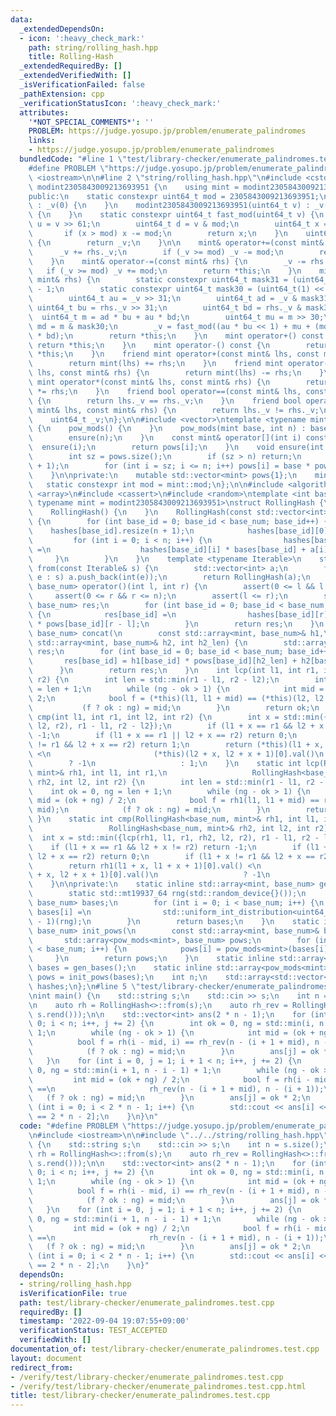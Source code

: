 ```yaml
---
data:
  _extendedDependsOn:
  - icon: ':heavy_check_mark:'
    path: string/rolling_hash.hpp
    title: Rolling-Hash
  _extendedRequiredBy: []
  _extendedVerifiedWith: []
  _isVerificationFailed: false
  _pathExtension: cpp
  _verificationStatusIcon: ':heavy_check_mark:'
  attributes:
    '*NOT_SPECIAL_COMMENTS*': ''
    PROBLEM: https://judge.yosupo.jp/problem/enumerate_palindromes
    links:
    - https://judge.yosupo.jp/problem/enumerate_palindromes
  bundledCode: "#line 1 \"test/library-checker/enumerate_palindromes.test.cpp\"\n\
    #define PROBLEM \"https://judge.yosupo.jp/problem/enumerate_palindromes\"\n#include\
    \ <iostream>\n\n#line 2 \"string/rolling_hash.hpp\"\n#include <cstdint>\nstruct\
    \ modint2305843009213693951 {\n    using mint = modint2305843009213693951;\n\n\
    public:\n    static constexpr uint64_t mod = 2305843009213693951;\n    modint2305843009213693951()\
    \ : _v(0) {\n    }\n    modint2305843009213693951(uint64_t v) : _v(fast_mod(v))\
    \ {\n    }\n    static constexpr uint64_t fast_mod(uint64_t v) {\n        uint64_t\
    \ u = v >> 61;\n        uint64_t d = v & mod;\n        uint64_t x = u + d;\n \
    \       if (x > mod) x -= mod;\n        return x;\n    }\n    uint64_t val() const\
    \ {\n        return _v;\n    }\n\n    mint& operator+=(const mint& rhs) {\n  \
    \      _v += rhs._v;\n        if (_v >= mod) _v -= mod;\n        return *this;\n\
    \    }\n    mint& operator-=(const mint& rhs) {\n        _v -= rhs._v;\n     \
    \   if (_v >= mod) _v += mod;\n        return *this;\n    }\n    mint& operator*=(const\
    \ mint& rhs) {\n        static constexpr uint64_t mask31 = (uint64_t(1) << 31)\
    \ - 1;\n        static constexpr uint64_t mask30 = (uint64_t(1) << 30) - 1;\n\
    \        uint64_t au = _v >> 31;\n        uint64_t ad = _v & mask31;\n       \
    \ uint64_t bu = rhs._v >> 31;\n        uint64_t bd = rhs._v & mask31;\n      \
    \  uint64_t m = ad * bu + au * bd;\n        uint64_t mu = m >> 30;\n        uint64_t\
    \ md = m & mask30;\n        _v = fast_mod((au * bu << 1) + mu + (md << 31) + ad\
    \ * bd);\n        return *this;\n    }\n    mint operator+() const {\n       \
    \ return *this;\n    }\n    mint operator-() const {\n        return mint() -\
    \ *this;\n    }\n    friend mint operator+(const mint& lhs, const mint& rhs) {\n\
    \        return mint(lhs) += rhs;\n    }\n    friend mint operator-(const mint&\
    \ lhs, const mint& rhs) {\n        return mint(lhs) -= rhs;\n    }\n    friend\
    \ mint operator*(const mint& lhs, const mint& rhs) {\n        return mint(lhs)\
    \ *= rhs;\n    }\n    friend bool operator==(const mint& lhs, const mint& rhs)\
    \ {\n        return lhs._v == rhs._v;\n    }\n    friend bool operator!=(const\
    \ mint& lhs, const mint& rhs) {\n        return lhs._v != rhs._v;\n    }\n\nprivate:\n\
    \    uint64_t _v;\n};\n\n#include <vector>\ntemplate <typename mint>\nstruct pow_mods\
    \ {\n    pow_mods() {\n    }\n    pow_mods(mint base, int n) : base(base) {\n\
    \        ensure(n);\n    }\n    const mint& operator[](int i) const {\n      \
    \  ensure(i);\n        return pows[i];\n    }\n    void ensure(int n) const {\n\
    \        int sz = pows.size();\n        if (sz > n) return;\n        pows.resize(n\
    \ + 1);\n        for (int i = sz; i <= n; i++) pows[i] = base * pows[i - 1];\n\
    \    }\n\nprivate:\n    mutable std::vector<mint> pows{1};\n    mint base;\n \
    \   static constexpr int mod = mint::mod;\n};\n\n#include <algorithm>\n#include\
    \ <array>\n#include <cassert>\n#include <random>\ntemplate <int base_num = 1,\
    \ typename mint = modint2305843009213693951>\nstruct RollingHash {\npublic:\n\
    \    RollingHash() {\n    }\n    RollingHash(const std::vector<int>& a) : n(a.size())\
    \ {\n        for (int base_id = 0; base_id < base_num; base_id++) {\n        \
    \    hashes[base_id].resize(n + 1);\n            hashes[base_id][0] = 0;\n   \
    \         for (int i = 0; i < n; i++) {\n                hashes[base_id][i + 1]\
    \ =\n                    hashes[base_id][i] * bases[base_id] + a[i];\n       \
    \     }\n        }\n    }\n    template <typename Iterable>\n    static RollingHash\
    \ from(const Iterable& s) {\n        std::vector<int> a;\n        for (auto&&\
    \ e : s) a.push_back(int(e));\n        return RollingHash(a);\n    }\n    std::array<mint,\
    \ base_num> operator()(int l, int r) {\n        assert(0 <= l && l < n);\n   \
    \     assert(0 <= r && r <= n);\n        assert(l <= r);\n        std::array<mint,\
    \ base_num> res;\n        for (int base_id = 0; base_id < base_num; base_id++)\
    \ {\n            res[base_id] =\n                hashes[base_id][r] - hashes[base_id][l]\
    \ * pows[base_id][r - l];\n        }\n        return res;\n    }\n    static std::array<mint,\
    \ base_num> concat(\n        const std::array<mint, base_num>& h1,\n        const\
    \ std::array<mint, base_num>& h2, int h2_len) {\n        std::array<mint, base_num>\
    \ res;\n        for (int base_id = 0; base_id < base_num; base_id++) {\n     \
    \       res[base_id] = h1[base_id] * pows[base_id][h2_len] + h2[base_id];\n  \
    \      }\n        return res;\n    }\n    int lcp(int l1, int r1, int l2, int\
    \ r2) {\n        int len = std::min(r1 - l1, r2 - l2);\n        int ok = 0, ng\
    \ = len + 1;\n        while (ng - ok > 1) {\n            int mid = (ok + ng) /\
    \ 2;\n            bool f = (*this)(l1, l1 + mid) == (*this)(l2, l2 + mid);\n \
    \           (f ? ok : ng) = mid;\n        }\n        return ok;\n    }\n    int\
    \ cmp(int l1, int r1, int l2, int r2) {\n        int x = std::min({lcp(l1, r1,\
    \ l2, r2), r1 - l1, r2 - l2});\n        if (l1 + x == r1 && l2 + x != r2) return\
    \ -1;\n        if (l1 + x == r1 || l2 + x == r2) return 0;\n        if (l1 + x\
    \ != r1 && l2 + x == r2) return 1;\n        return (*this)(l1 + x, l1 + x + 1)[0].val()\
    \ <\n                       (*this)(l2 + x, l2 + x + 1)[0].val()\n           \
    \        ? -1\n                   : 1;\n    }\n    static int lcp(RollingHash<base_num,\
    \ mint>& rh1, int l1, int r1,\n                   RollingHash<base_num, mint>&\
    \ rh2, int l2, int r2) {\n        int len = std::min(r1 - l1, r2 - l2);\n    \
    \    int ok = 0, ng = len + 1;\n        while (ng - ok > 1) {\n            int\
    \ mid = (ok + ng) / 2;\n            bool f = rh1(l1, l1 + mid) == rh2(l2, l2 +\
    \ mid);\n            (f ? ok : ng) = mid;\n        }\n        return ok;\n   \
    \ }\n    static int cmp(RollingHash<base_num, mint>& rh1, int l1, int r1,\n  \
    \                 RollingHash<base_num, mint>& rh2, int l2, int r2) {\n      \
    \  int x = std::min({lcp(rh1, l1, r1, rh2, l2, r2), r1 - l1, r2 - l2});\n    \
    \    if (l1 + x == r1 && l2 + x != r2) return -1;\n        if (l1 + x == r1 ||\
    \ l2 + x == r2) return 0;\n        if (l1 + x != r1 && l2 + x == r2) return 1;\n\
    \        return rh1(l1 + x, l1 + x + 1)[0].val() <\n                       rh2(l2\
    \ + x, l2 + x + 1)[0].val()\n                   ? -1\n                   : 1;\n\
    \    }\n\nprivate:\n    static inline std::array<mint, base_num> gen_bases() {\n\
    \        static std::mt19937_64 rng(std::random_device{}());\n        std::array<mint,\
    \ base_num> bases;\n        for (int i = 0; i < base_num; i++) {\n           \
    \ bases[i] =\n                std::uniform_int_distribution<uint64_t>(1, mint::mod\
    \ - 1)(rng);\n        }\n        return bases;\n    }\n    static inline std::array<pow_mods<mint>,\
    \ base_num> init_pows(\n        const std::array<mint, base_num>& bases) {\n \
    \       std::array<pow_mods<mint>, base_num> pows;\n        for (int i = 0; i\
    \ < base_num; i++) {\n            pows[i] = pow_mods<mint>(bases[i], 0);\n   \
    \     }\n        return pows;\n    }\n    static inline std::array<mint, base_num>\
    \ bases = gen_bases();\n    static inline std::array<pow_mods<mint>, base_num>\
    \ pows = init_pows(bases);\n    int n;\n    std::array<std::vector<mint>, base_num>\
    \ hashes;\n};\n#line 5 \"test/library-checker/enumerate_palindromes.test.cpp\"\
    \nint main() {\n    std::string s;\n    std::cin >> s;\n    int n = s.size();\n\
    \n    auto rh = RollingHash<>::from(s);\n    auto rh_rev = RollingHash<>::from(std::string(s.rbegin(),\
    \ s.rend()));\n\n    std::vector<int> ans(2 * n - 1);\n    for (int i = 0, j =\
    \ 0; i < n; i++, j += 2) {\n        int ok = 0, ng = std::min(i, n - i - 1) +\
    \ 1;\n        while (ng - ok > 1) {\n            int mid = (ok + ng) / 2;\n  \
    \          bool f = rh(i - mid, i) == rh_rev(n - (i + 1 + mid), n - (i + 1));\n\
    \            (f ? ok : ng) = mid;\n        }\n        ans[j] = ok * 2 + 1;\n \
    \   }\n    for (int i = 0, j = 1; i + 1 < n; i++, j += 2) {\n        int ok =\
    \ 0, ng = std::min(i + 1, n - i - 1) + 1;\n        while (ng - ok > 1) {\n   \
    \         int mid = (ok + ng) / 2;\n            bool f = rh(i - mid + 1, i + 1)\
    \ ==\n                     rh_rev(n - (i + 1 + mid), n - (i + 1));\n         \
    \   (f ? ok : ng) = mid;\n        }\n        ans[j] = ok * 2;\n    }\n    for\
    \ (int i = 0; i < 2 * n - 1; i++) {\n        std::cout << ans[i] << \" \\n\"[i\
    \ == 2 * n - 2];\n    }\n}\n"
  code: "#define PROBLEM \"https://judge.yosupo.jp/problem/enumerate_palindromes\"\
    \n#include <iostream>\n\n#include \"../../string/rolling_hash.hpp\"\nint main()\
    \ {\n    std::string s;\n    std::cin >> s;\n    int n = s.size();\n\n    auto\
    \ rh = RollingHash<>::from(s);\n    auto rh_rev = RollingHash<>::from(std::string(s.rbegin(),\
    \ s.rend()));\n\n    std::vector<int> ans(2 * n - 1);\n    for (int i = 0, j =\
    \ 0; i < n; i++, j += 2) {\n        int ok = 0, ng = std::min(i, n - i - 1) +\
    \ 1;\n        while (ng - ok > 1) {\n            int mid = (ok + ng) / 2;\n  \
    \          bool f = rh(i - mid, i) == rh_rev(n - (i + 1 + mid), n - (i + 1));\n\
    \            (f ? ok : ng) = mid;\n        }\n        ans[j] = ok * 2 + 1;\n \
    \   }\n    for (int i = 0, j = 1; i + 1 < n; i++, j += 2) {\n        int ok =\
    \ 0, ng = std::min(i + 1, n - i - 1) + 1;\n        while (ng - ok > 1) {\n   \
    \         int mid = (ok + ng) / 2;\n            bool f = rh(i - mid + 1, i + 1)\
    \ ==\n                     rh_rev(n - (i + 1 + mid), n - (i + 1));\n         \
    \   (f ? ok : ng) = mid;\n        }\n        ans[j] = ok * 2;\n    }\n    for\
    \ (int i = 0; i < 2 * n - 1; i++) {\n        std::cout << ans[i] << \" \\n\"[i\
    \ == 2 * n - 2];\n    }\n}"
  dependsOn:
  - string/rolling_hash.hpp
  isVerificationFile: true
  path: test/library-checker/enumerate_palindromes.test.cpp
  requiredBy: []
  timestamp: '2022-09-04 19:07:55+09:00'
  verificationStatus: TEST_ACCEPTED
  verifiedWith: []
documentation_of: test/library-checker/enumerate_palindromes.test.cpp
layout: document
redirect_from:
- /verify/test/library-checker/enumerate_palindromes.test.cpp
- /verify/test/library-checker/enumerate_palindromes.test.cpp.html
title: test/library-checker/enumerate_palindromes.test.cpp
---
```

